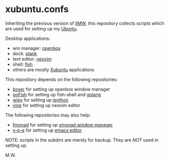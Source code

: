 # xubuntu.confs

Inheriting the previous version of [IIMW](https://code.google.com/p/iimw/), this repository collects scripts which are used for setting up my [Ubuntu](http://www.ubuntu.com/).

Desktop applications:
- win manager: [openbox](http://openbox.org/wiki/Main_Page)
- dock: [plank](http://wiki.go-docky.com/index.php?title=Plank:Introduction)
- text editor: [neovim](https://neovim.io/)
- shell: [fish](http://fishshell.com/)
- others are mostly [Xubuntu](https://www.xubuntu.org) applications

This repository depends on the following repositories:
- [boxer](https://github.com/mogeiwang/boxer) for setting up openbox window manager
- [goFish](https://github.com/mogeiwang/goFish) for setting up fish-shell and [golang](https://golang.org/)
- [wipy](https://github.com/mogeiwang/wipy) for setting up [ipython](http://ipython.org/)
- [vine](https://github.com/mogeiwang/vine) for setting up neovim editor

The following repositories may also help:
- [fmonad](https://github.com/mogeiwang/fmonad) for setting up [xmonad window manager](http://xmonad.org/)
- [v-p-e](https://github.com/mogeiwang/vim-plus-emacs) for setting up [emacs editor](http://www.gnu.org/software/emacs/)

NOTE: scripts in the subdirs are merely for backup. They are *NOT* used in setting up.

M.W.
